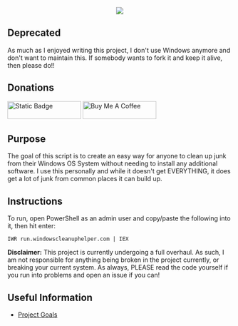 <p align="center"> <img src="/images/windows-cleanup-helper-with-text.png" /> </p>

## Deprecated

As much as I enjoyed writing this project, I don't use Windows anymore and don't want to maintain this. If somebody wants to fork it and keep it alive, then please do!!

## Donations

[<img src="https://img.shields.io/badge/Sponsor-%E2%99%A5-gray?style=for-the-badge&logo=GitHub" alt="Static Badge" width="165" height="40">](https://github.com/sponsors/melvinquick) <a href="https://www.buymeacoffee.com/KingKairos" target="_blank"><img src="https://cdn.buymeacoffee.com/buttons/v2/default-green.png" alt="Buy Me A Coffee" style="height: 40px !important;width: 165px !important;" ></a>

## Purpose

The goal of this script is to create an easy way for anyone to clean up junk from their Windows OS System without needing to install any additional software. I use this personally and while it doesn't get EVERYTHING, it does get a lot of junk from common places it can build up.

## Instructions

To run, open PowerShell as an admin user and copy/paste the following into it, then hit enter:

```
IWR run.windowscleanuphelper.com | IEX
```

**Disclaimer:** This project is currently undergoing a full overhaul. As such, I am not responsible for anything being broken in the project currently, or breaking your current system. As always, PLEASE read the code yourself if you run into problems and open an issue if you can!

## Useful Information

- [Project Goals](https://github.com/users/melvinquick/projects/5/views/1)
